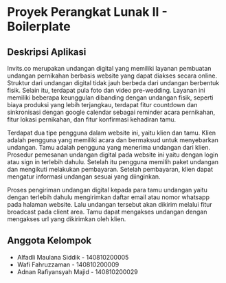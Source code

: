 # Proyek Perangkat Lunak II - Boilerplate

## Deskripsi Aplikasi
Invits.co merupakan undangan digital yang memiliki layanan pembuatan undangan pernikahan berbasis website yang dapat diakses secara online. Struktur dari undangan digital tidak jauh berbeda dari undangan berbentuk fisik. Selain itu, terdapat pula foto dan video pre-wedding. Layanan ini memiliki beberapa keunggulan dibanding dengan undangan fisik, seperti biaya produksi yang lebih terjangkau, terdapat fitur countdown dan sinkronisasi dengan google calendar sebagai reminder acara pernikahan, fitur lokasi pernikahan, dan fitur konfirmasi kehadiran tamu.

Terdapat dua tipe pengguna dalam website ini, yaitu klien dan tamu. Klien adalah pengguna yang memiliki acara dan bermaksud untuk menyebarkan undangan. Tamu adalah pengguna yang menerima undangan dari klien.
Prosedur pemesanan undangan digital pada website ini yaitu dengan login atau sign in terlebih dahulu. Setelah itu pengguna memilih paket undangan dan mengikuti melakukan pembayaran. Setelah pembayaran, klien dapat mengatur informasi undangan sesuai yang diinginkan.

Proses pengiriman undangan digital kepada para tamu undangan yaitu dengan terlebih dahulu mengirimkan daftar email atau nomor whatsapp pada halaman website. Lalu undangan tersebut akan dikirim melalui fitur broadcast pada client area. Tamu dapat mengakses undangan dengan mengakses url yang dikirimkan oleh klien.

## Anggota Kelompok
- Alfadli Maulana Siddik    - 140810200005
- Wafi Fahruzzaman          - 140810200009
- Adnan Rafiyansyah Majid   - 140810200029
